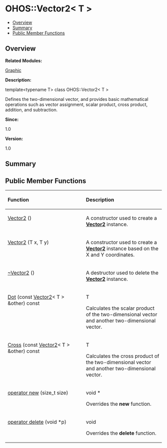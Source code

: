 # OHOS::Vector2< T \><a name="ZH-CN_TOPIC_0000001055518120"></a>

-   [Overview](#section1740720448165635)
-   [Summary](#section197169423165635)
-   [Public Member Functions](#pub-methods)

## **Overview**<a name="section1740720448165635"></a>

**Related Modules:**

[Graphic](Graphic.md)

**Description:**

template<typename T\> class OHOS::Vector2< T \>

Defines the two-dimensional vector, and provides basic mathematical operations such as vector assignment, scalar product, cross product, addition, and subtraction. 

**Since:**

1.0

**Version:**

1.0

## **Summary**<a name="section197169423165635"></a>

## Public Member Functions<a name="pub-methods"></a>

<a name="table1212438842165635"></a>
<table><thead align="left"><tr id="row413887097165635"><th class="cellrowborder" valign="top" width="50%" id="mcps1.1.3.1.1"><p id="p1255852844165635"><a name="p1255852844165635"></a><a name="p1255852844165635"></a>Function</p>
</th>
<th class="cellrowborder" valign="top" width="50%" id="mcps1.1.3.1.2"><p id="p752920293165635"><a name="p752920293165635"></a><a name="p752920293165635"></a>Description</p>
</th>
</tr>
</thead>
<tbody><tr id="row689428737165635"><td class="cellrowborder" valign="top" width="50%" headers="mcps1.1.3.1.1 "><p id="p1275453136165635"><a name="p1275453136165635"></a><a name="p1275453136165635"></a><a href="Graphic.md#ga7fd378c8c6c9fcf7325fa354f182865c">Vector2</a> ()</p>
</td>
<td class="cellrowborder" valign="top" width="50%" headers="mcps1.1.3.1.2 "><p id="p965195474165635"><a name="p965195474165635"></a><a name="p965195474165635"></a> </p>
<p id="p157237461165635"><a name="p157237461165635"></a><a name="p157237461165635"></a>A constructor used to create a <strong id="b1097053695165635"><a name="b1097053695165635"></a><a name="b1097053695165635"></a><a href="OHOS-Vector2-T.md">Vector2</a></strong> instance. </p>
</td>
</tr>
<tr id="row1863345501165635"><td class="cellrowborder" valign="top" width="50%" headers="mcps1.1.3.1.1 "><p id="p1227189764165635"><a name="p1227189764165635"></a><a name="p1227189764165635"></a><a href="Graphic.md#gada601fe3518d7bb489010370f1db9903">Vector2</a> (T x, T y)</p>
</td>
<td class="cellrowborder" valign="top" width="50%" headers="mcps1.1.3.1.2 "><p id="p367482647165635"><a name="p367482647165635"></a><a name="p367482647165635"></a> </p>
<p id="p1768157851165635"><a name="p1768157851165635"></a><a name="p1768157851165635"></a>A constructor used to create a <strong id="b1868007541165635"><a name="b1868007541165635"></a><a name="b1868007541165635"></a><a href="OHOS-Vector2-T.md">Vector2</a></strong> instance based on the X and Y coordinates. </p>
</td>
</tr>
<tr id="row575141664165635"><td class="cellrowborder" valign="top" width="50%" headers="mcps1.1.3.1.1 "><p id="p1512960834165635"><a name="p1512960834165635"></a><a name="p1512960834165635"></a><a href="Graphic.md#ga1cc5130b89192fc1403eb29dd4504cbb">~Vector2</a> ()</p>
</td>
<td class="cellrowborder" valign="top" width="50%" headers="mcps1.1.3.1.2 "><p id="p982248090165635"><a name="p982248090165635"></a><a name="p982248090165635"></a> </p>
<p id="p1132868338165635"><a name="p1132868338165635"></a><a name="p1132868338165635"></a>A destructor used to delete the <strong id="b1471557654165635"><a name="b1471557654165635"></a><a name="b1471557654165635"></a><a href="OHOS-Vector2-T.md">Vector2</a></strong> instance. </p>
</td>
</tr>
<tr id="row1265180700165635"><td class="cellrowborder" valign="top" width="50%" headers="mcps1.1.3.1.1 "><p id="p611640380165635"><a name="p611640380165635"></a><a name="p611640380165635"></a><a href="Graphic.md#gae45c198b5bcb73ecac8d654c281bc21a">Dot</a> (const <a href="OHOS-Vector2-T.md">Vector2</a>&lt; T &gt; &amp;other) const</p>
</td>
<td class="cellrowborder" valign="top" width="50%" headers="mcps1.1.3.1.2 "><p id="p1728639174165635"><a name="p1728639174165635"></a><a name="p1728639174165635"></a>T </p>
<p id="p1942964421165635"><a name="p1942964421165635"></a><a name="p1942964421165635"></a>Calculates the scalar product of the two-dimensional vector and another two-dimensional vector. </p>
</td>
</tr>
<tr id="row1771082348165635"><td class="cellrowborder" valign="top" width="50%" headers="mcps1.1.3.1.1 "><p id="p787693930165635"><a name="p787693930165635"></a><a name="p787693930165635"></a><a href="Graphic.md#gac1c8e01fd488d5f8aea6bddad1dec206">Cross</a> (const <a href="OHOS-Vector2-T.md">Vector2</a>&lt; T &gt; &amp;other) const</p>
</td>
<td class="cellrowborder" valign="top" width="50%" headers="mcps1.1.3.1.2 "><p id="p1195178540165635"><a name="p1195178540165635"></a><a name="p1195178540165635"></a>T </p>
<p id="p1361776022165635"><a name="p1361776022165635"></a><a name="p1361776022165635"></a>Calculates the cross product of the two-dimensional vector and another two-dimensional vector. </p>
</td>
</tr>
<tr id="row302680612165635"><td class="cellrowborder" valign="top" width="50%" headers="mcps1.1.3.1.1 "><p id="p2070511548165635"><a name="p2070511548165635"></a><a name="p2070511548165635"></a><a href="Graphic.md#ga4854963aa969ee20a6cd174a70f5cd23">operator new</a> (size_t size)</p>
</td>
<td class="cellrowborder" valign="top" width="50%" headers="mcps1.1.3.1.2 "><p id="p1384346232165635"><a name="p1384346232165635"></a><a name="p1384346232165635"></a>void * </p>
<p id="p589511055165635"><a name="p589511055165635"></a><a name="p589511055165635"></a>Overrides the <strong id="b1047997813165635"><a name="b1047997813165635"></a><a name="b1047997813165635"></a>new</strong> function. </p>
</td>
</tr>
<tr id="row243714670165635"><td class="cellrowborder" valign="top" width="50%" headers="mcps1.1.3.1.1 "><p id="p516790914165635"><a name="p516790914165635"></a><a name="p516790914165635"></a><a href="Graphic.md#gadf1997a0f56ac2b220e7f0f8e8e0a6ef">operator delete</a> (void *p)</p>
</td>
<td class="cellrowborder" valign="top" width="50%" headers="mcps1.1.3.1.2 "><p id="p1516685180165635"><a name="p1516685180165635"></a><a name="p1516685180165635"></a>void </p>
<p id="p1480968366165635"><a name="p1480968366165635"></a><a name="p1480968366165635"></a>Overrides the <strong id="b646150075165635"><a name="b646150075165635"></a><a name="b646150075165635"></a>delete</strong> function. </p>
</td>
</tr>
</tbody>
</table>


